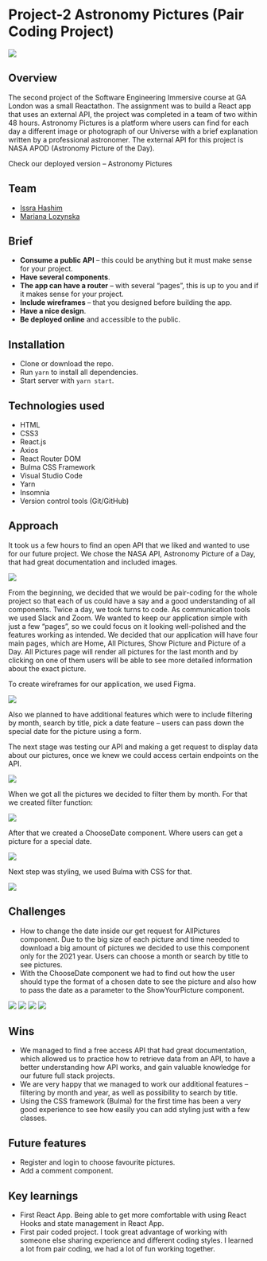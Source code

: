# Project-2 Astronomy Pictures (Pair Coding Project)

![](/assets/images/home.png)

## Overview

The second project of the Software Engineering Immersive course at GA London was a small Reactathon. The assignment was to build a React app that uses an external API, the project was completed in a team of two within 48 hours.
Astronomy Pictures is a platform where users can find for each day a different image or photograph of our Universe with a brief explanation written by a professional astronomer. The external API for this project is NASA APOD (Astronomy Picture of the Day).

Check our deployed version – Astronomy Pictures

## Team

- [Issra Hashim](https://github.com/IssraHashim)
- [Mariana Lozynska](https://github.com/mlo)

## Brief

- **Consume a public API** – this could be anything but it must make sense for your project.
- **Have several components**.
- **The app can have a router** – with several “pages”, this is up to you and if it makes sense for your project.
- **Include wireframes** – that you designed before building the app.
- **Have a nice design**.
- **Be deployed online** and accessible to the public.

## Installation

- Clone or download the repo.
- Run `yarn` to install all dependencies.
- Start server with `yarn start`.

## Technologies used

- HTML
- CSS3
- React.js
- Axios
- React Router DOM
- Bulma CSS Framework
- Visual Studio Code
- Yarn
- Insomnia
- Version control tools (Git/GitHub)

## Approach

It took us a few hours to find an open API that we liked and wanted to use for our future project.
We chose the NASA API, Astronomy Picture of a Day, that had great documentation and included images.

![](assets/images/API.png)

From the beginning, we decided that we would be pair-coding for the whole project so that each of us could have a say and a good understanding of all components. Twice a day, we took turns to code. As communication tools we used Slack and Zoom.
We wanted to keep our application simple with just a few “pages”, so we could focus on it looking well-polished and the features working as intended.
We decided that our application will have four main pages, which are Home, All Pictures, Show Picture and Picture of a Day. All Pictures page will render all pictures for the last month and by clicking on one of them users will be able to see more detailed information about the exact picture.

To create wireframes for our application, we used Figma.

![](assets/images/wireFrames.png)

Also we planned to have additional features which were to include filtering by month, search by title, pick a date feature – users can pass down the special date for the picture using a form.

The next stage was testing our API and making a get request to display data about our pictures, once we knew we could access certain endpoints on the API.

![](assets/images/getRequest.png)

When we got all the pictures we decided to filter them by month. For that we created filter function:

![](assets/images/handleChange.png)

After that we created a ChooseDate component. Where users can get a picture for a special date.

![](assets/images/dataInput.png)

Next step was styling, we used Bulma with CSS for that.

![](assets/images/styling.png)

## Challenges

- How to change the date inside our get request for AllPictures component. Due to the big size of each picture and time needed to download a big amount of pictures we decided to use this component only for the 2021 year. Users can choose a month or search by title to see pictures.
- With the ChooseDate component we had to find out how the user should type the format of a chosen date to see the picture and also how to pass the date as a parameter to the ShowYourPicture component.

![](assets/images/dataChoose.png)
![](assets/images/dataChoose2.png)
![](assets/images/useParams.png)
![](assets/images/axios.png)

## Wins

- We managed to find a free access API that had great documentation, which allowed us to practice how to retrieve data from an API, to have a better understanding how API works, and gain valuable knowledge for our future full stack projects.
- We are very happy that we managed to work our additional features – filtering by month and year, as well as possibility to search by title.
- Using the CSS framework (Bulma) for the first time has been a very good experience to see how easily you can add styling just with a few classes.

## Future features

- Register and login to choose favourite pictures.
- Add a comment component.

## Key learnings

- First React App. Being able to get more comfortable with using React Hooks and state management in React App.
- First pair coded project. I took great advantage of working with someone else sharing experience and different coding styles. I learned a lot from pair coding, we had a lot of fun working together.

